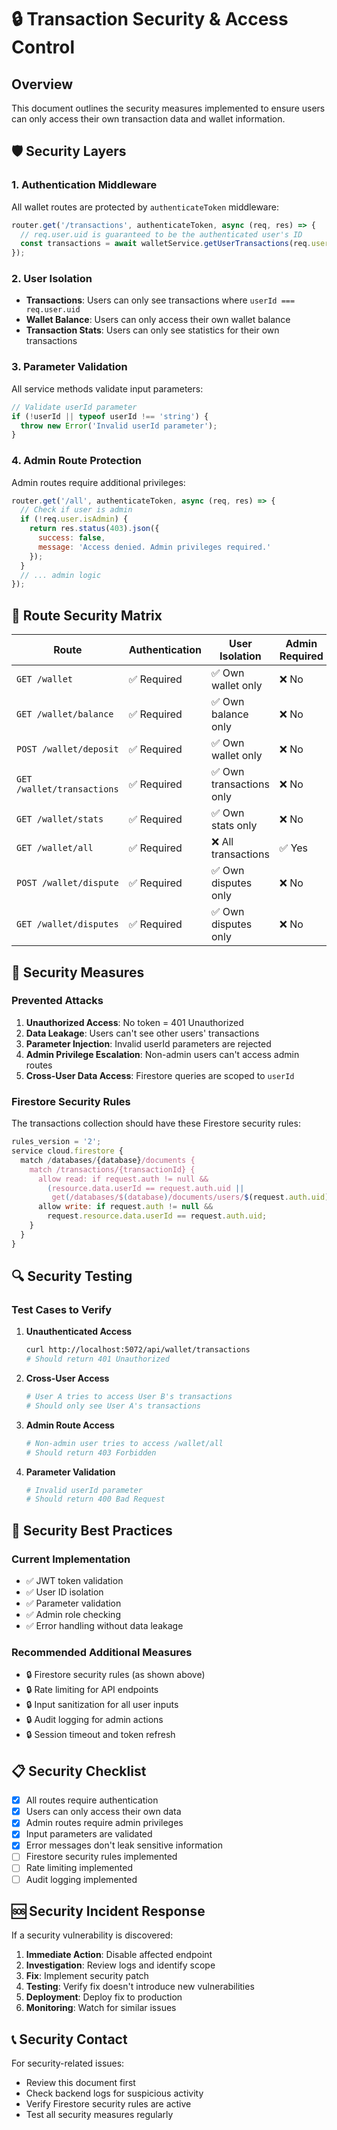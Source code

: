# 🔒 Transaction Security & Access Control

## Overview
This document outlines the security measures implemented to ensure users can only access their own transaction data and wallet information.

## 🛡️ Security Layers

### 1. **Authentication Middleware**
All wallet routes are protected by `authenticateToken` middleware:
```javascript
router.get('/transactions', authenticateToken, async (req, res) => {
  // req.user.uid is guaranteed to be the authenticated user's ID
  const transactions = await walletService.getUserTransactions(req.user.uid);
});
```

### 2. **User Isolation**
- **Transactions**: Users can only see transactions where `userId === req.user.uid`
- **Wallet Balance**: Users can only access their own wallet balance
- **Transaction Stats**: Users can only see statistics for their own transactions

### 3. **Parameter Validation**
All service methods validate input parameters:
```javascript
// Validate userId parameter
if (!userId || typeof userId !== 'string') {
  throw new Error('Invalid userId parameter');
}
```

### 4. **Admin Route Protection**
Admin routes require additional privileges:
```javascript
router.get('/all', authenticateToken, async (req, res) => {
  // Check if user is admin
  if (!req.user.isAdmin) {
    return res.status(403).json({
      success: false,
      message: 'Access denied. Admin privileges required.'
    });
  }
  // ... admin logic
});
```

## 🔐 Route Security Matrix

| Route | Authentication | User Isolation | Admin Required |
|-------|----------------|----------------|----------------|
| `GET /wallet` | ✅ Required | ✅ Own wallet only | ❌ No |
| `GET /wallet/balance` | ✅ Required | ✅ Own balance only | ❌ No |
| `POST /wallet/deposit` | ✅ Required | ✅ Own wallet only | ❌ No |
| `GET /wallet/transactions` | ✅ Required | ✅ Own transactions only | ❌ No |
| `GET /wallet/stats` | ✅ Required | ✅ Own stats only | ❌ No |
| `GET /wallet/all` | ✅ Required | ❌ All transactions | ✅ Yes |
| `POST /wallet/dispute` | ✅ Required | ✅ Own disputes only | ❌ No |
| `GET /wallet/disputes` | ✅ Required | ✅ Own disputes only | ❌ No |

## 🚫 Security Measures

### **Prevented Attacks**
1. **Unauthorized Access**: No token = 401 Unauthorized
2. **Data Leakage**: Users can't see other users' transactions
3. **Parameter Injection**: Invalid userId parameters are rejected
4. **Admin Privilege Escalation**: Non-admin users can't access admin routes
5. **Cross-User Data Access**: Firestore queries are scoped to `userId`

### **Firestore Security Rules**
The transactions collection should have these Firestore security rules:
```javascript
rules_version = '2';
service cloud.firestore {
  match /databases/{database}/documents {
    match /transactions/{transactionId} {
      allow read: if request.auth != null && 
        (resource.data.userId == request.auth.uid || 
         get(/databases/$(database)/documents/users/$(request.auth.uid)).data.isAdmin == true);
      allow write: if request.auth != null && 
        request.resource.data.userId == request.auth.uid;
    }
  }
}
```

## 🔍 Security Testing

### **Test Cases to Verify**
1. **Unauthenticated Access**
   ```bash
   curl http://localhost:5072/api/wallet/transactions
   # Should return 401 Unauthorized
   ```

2. **Cross-User Access**
   ```bash
   # User A tries to access User B's transactions
   # Should only see User A's transactions
   ```

3. **Admin Route Access**
   ```bash
   # Non-admin user tries to access /wallet/all
   # Should return 403 Forbidden
   ```

4. **Parameter Validation**
   ```bash
   # Invalid userId parameter
   # Should return 400 Bad Request
   ```

## 🚨 Security Best Practices

### **Current Implementation**
- ✅ JWT token validation
- ✅ User ID isolation
- ✅ Parameter validation
- ✅ Admin role checking
- ✅ Error handling without data leakage

### **Recommended Additional Measures**
- 🔒 Firestore security rules (as shown above)
- 🔒 Rate limiting for API endpoints
- 🔒 Input sanitization for all user inputs
- 🔒 Audit logging for admin actions
- 🔒 Session timeout and token refresh

## 📋 Security Checklist

- [x] All routes require authentication
- [x] Users can only access their own data
- [x] Admin routes require admin privileges
- [x] Input parameters are validated
- [x] Error messages don't leak sensitive information
- [ ] Firestore security rules implemented
- [ ] Rate limiting implemented
- [ ] Audit logging implemented

## 🆘 Security Incident Response

If a security vulnerability is discovered:

1. **Immediate Action**: Disable affected endpoint
2. **Investigation**: Review logs and identify scope
3. **Fix**: Implement security patch
4. **Testing**: Verify fix doesn't introduce new vulnerabilities
5. **Deployment**: Deploy fix to production
6. **Monitoring**: Watch for similar issues

## 📞 Security Contact

For security-related issues:
- Review this document first
- Check backend logs for suspicious activity
- Verify Firestore security rules are active
- Test all security measures regularly
